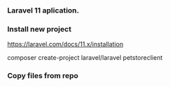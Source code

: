 ### Laravel 11 aplication.

### Install new project
https://laravel.com/docs/11.x/installation

composer create-project laravel/laravel petstoreclient

### Copy files from repo